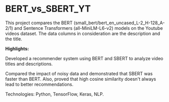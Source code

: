 # BERT_vs_SBERT_YT
This project compares the BERT (small_bert/bert_en_uncased_L-2_H-128_A-2/1) and Sentence Transformers (all-MiniLM-L6-v2) models on the Youtube videos dataset. The data columns in consideration are the description and the title.



**Highlights:**

Developed a recommender system using BERT and SBERT to analyze video titles and descriptions.

Compared the impact of noisy data and demonstrated that SBERT was faster than BERT. Also, proved that high cosine similarity doesn't always lead to better recommendations.

Technologies: Python, TensorFlow, Keras, NLP.

